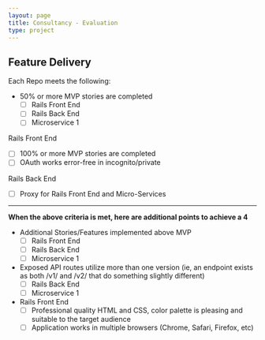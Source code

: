 ```yaml
---
layout: page
title: Consultancy - Evaluation
type: project
---
```


## Feature Delivery

Each Repo meets the following:

- 50% or more MVP stories are completed
    - [ ] Rails Front End
    - [ ] Rails Back End
    - [ ] Microservice 1

Rails Front End
- [ ] 100% or more MVP stories are completed
- [ ] OAuth works error-free in incognito/private

Rails Back End
- [ ] Proxy for Rails Front End and Micro-Services

---

__When the above criteria is met, here are additional points to achieve a 4__

- Additional Stories/Features implemented above MVP
    - [ ] Rails Front End
    - [ ] Rails Back End
    - [ ] Microservice 1

- Exposed API routes utilize more than one version (ie, an endpoint exists as both /v1/ and /v2/ that do something slightly different)
    - [ ] Rails Back End
    - [ ] Microservice 1

- Rails Front End
    - [ ] Professional quality HTML and CSS, color palette is pleasing and suitable to the target audience
    - [ ] Application works in multiple browsers (Chrome, Safari, Firefox, etc)
